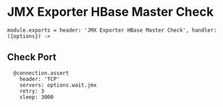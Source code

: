 
# JMX Exporter HBase Master Check

    module.exports = header: 'JMX Exporter HBase Master Check', handler: ({options}) ->

## Check Port

      @connection.assert
        header: 'TCP'
        servers: options.wait.jmx
        retry: 3
        sleep: 3000
